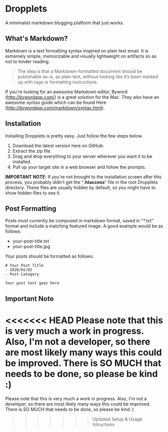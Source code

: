 Dropplets
=========

A minimalist markdown blogging platform that just works.

## What's Markdown?
Markdown is a text formatting syntax inspired on plain text email. It is extremely simple, memorizable and visually lightweight on artifacts so as not to hinder reading.

> The idea is that a Markdown-formatted document should be publishable as-is, as plain text, without looking like it’s been marked up with tags or formatting instructions.

If you're looking for an awesome Markdown editor, Byword (http://bywordapp.com/) is a great solution for the Mac. They also have an awesome syntax guide which can be found Here (http://bywordapp.com/markdown/syntax.html).

## Installation
Installing Dropplets is pretty easy. Just follow the few steps below.

1. Download the latest version here on GitHub.
2. Extract the zip file.
3. Drag and drop everything to your server wherever you want it to be installed. 
4. Pull up your target site in a web browser and follow the prompts.

**IMPORTANT NOTE:** If you're not brought to the installation screen after this process, you probably didn't get the "**.htaccess**" file in the root Dropplets directory. These files are usually hidden by default, so you might have to show hidden files to see it.

## Post Formatting
Posts must currently be composed in markdown format, saved in "*.txt" format and include a matching featured image. A good example would be as follows:

- your-post-title.txt
- your-post-title.jpg

Your posts should be formatted as follows:

    # Your Post Title
    - 2020/02/02
    - Post Category

    Your post text goes here

## Important Note
<<<<<<< HEAD
Please note that this is very much a work in progress. Also, I'm not a developer, so there are most likely many ways this could be improved. There is SO MUCH that needs to be done, so please be kind :) 
=======
Please note that this is very much a work in progress. Also, I'm not a developer, so there are most likely many ways this could be improved. There is SO MUCH that needs to be done, so please be kind :) 
>>>>>>> Updated Setup & Usage Intructions
